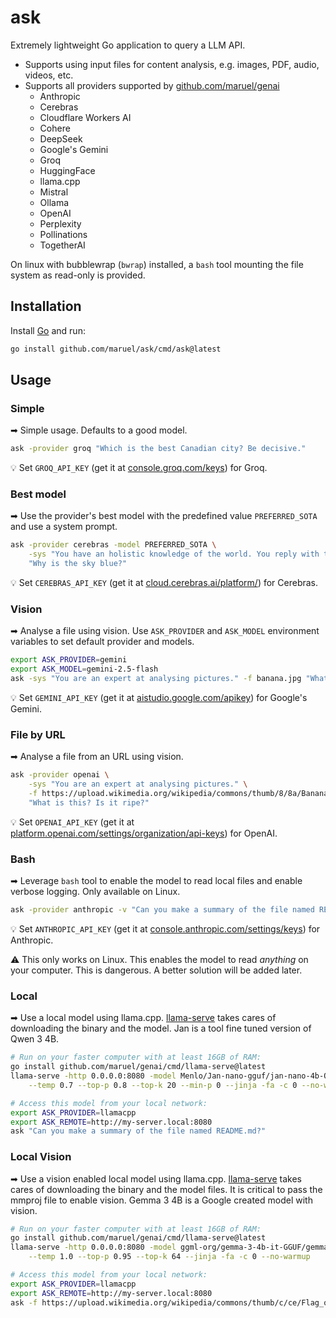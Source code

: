 # ask

Extremely lightweight Go application to query a LLM API.

- Supports using input files for content analysis, e.g. images, PDF, audio, videos, etc.
- Supports all providers supported by [github.com/maruel/genai](https://github.com/maruel/genai)
    - Anthropic
    - Cerebras
    - Cloudflare Workers AI
    - Cohere
    - DeepSeek
    - Google's Gemini
    - Groq
    - HuggingFace
    - llama.cpp
    - Mistral
    - Ollama
    - OpenAI
    - Perplexity
    - Pollinations
    - TogetherAI

On linux with bubblewrap (`bwrap`) installed, a `bash` tool mounting the file system as read-only is provided.

## Installation

Install [Go](https://go.dev/dl) and run:

```bash
go install github.com/maruel/ask/cmd/ask@latest
```

## Usage

### Simple

➡ Simple usage. Defaults to a good model.

```bash
ask -provider groq "Which is the best Canadian city? Be decisive."
```

💡 Set `GROQ_API_KEY` (get it at [console.groq.com/keys](https://console.groq.com/keys)) for Groq.

### Best model

➡ Use the provider's best model with the predefined value `PREFERRED_SOTA` and use a system prompt.

```bash
ask -provider cerebras -model PREFERRED_SOTA \
    -sys "You have an holistic knowledge of the world. You reply with the style of William Zinsser and the wit of Dorothy Parker." \
    "Why is the sky blue?"
```

💡 Set `CEREBRAS_API_KEY` (get it at [cloud.cerebras.ai/platform/](https://cloud.cerebras.ai/platform/)) for
Cerebras.

### Vision

➡ Analyse a file using vision. Use `ASK_PROVIDER` and `ASK_MODEL` environment variables to set default provider
and models.

```bash
export ASK_PROVIDER=gemini
export ASK_MODEL=gemini-2.5-flash
ask -sys "You are an expert at analysing pictures." -f banana.jpg "What is this? Is it ripe?"
```

💡 Set `GEMINI_API_KEY` (get it at [aistudio.google.com/apikey](https://aistudio.google.com/apikey)) for
Google's Gemini.

### File by URL

➡ Analyse a file from an URL using vision.

```bash
ask -provider openai \
    -sys "You are an expert at analysing pictures." \
    -f https://upload.wikimedia.org/wikipedia/commons/thumb/8/8a/Banana-Single.jpg/330px-Banana-Single.jpg \
    "What is this? Is it ripe?"
```

💡 Set `OPENAI_API_KEY` (get it at
[platform.openai.com/settings/organization/api-keys](https://platform.openai.com/settings/organization/api-keys))
for OpenAI.

### Bash

➡ Leverage `bash` tool to enable the model to read local files and enable verbose logging. Only available on Linux.

```bash
ask -provider anthropic -v "Can you make a summary of the file named README.md?"
```

💡 Set `ANTHROPIC_API_KEY` (get it at
[console.anthropic.com/settings/keys](https://console.anthropic.com/settings/keys)) for Anthropic.

⚠ This only works on Linux. This enables the model to read *anything* on your computer. This is dangerous. A
better solution will be added later.

### Local

➡ Use a local model using llama.cpp. [llama-serve](https://github.com/maruel/genai/tree/main/cmd/llama-serve)
takes cares of downloading the binary and the model. Jan is a tool fine tuned version of Qwen 3 4B.

```bash
# Run on your faster computer with at least 16GB of RAM:
go install github.com/maruel/genai/cmd/llama-serve@latest
llama-serve -http 0.0.0.0:8080 -model Menlo/Jan-nano-gguf/jan-nano-4b-Q8_0.gguf -- \
	--temp 0.7 --top-p 0.8 --top-k 20 --min-p 0 --jinja -fa -c 0 --no-warmup --cache-type-k q8_0 --cache-type-v q8_0

# Access this model from your local network:
export ASK_PROVIDER=llamacpp
export ASK_REMOTE=http://my-server.local:8080
ask "Can you make a summary of the file named README.md?"
```

### Local Vision

➡ Use a vision enabled local model using llama.cpp.
[llama-serve](https://github.com/maruel/genai/tree/main/cmd/llama-serve) takes cares of downloading the binary
and the model files. It is critical to pass the mmproj file to enable vision. Gemma 3 4B is a Google created
model with vision.

```bash
# Run on your faster computer with at least 16GB of RAM:
go install github.com/maruel/genai/cmd/llama-serve@latest
llama-serve -http 0.0.0.0:8080 -model ggml-org/gemma-3-4b-it-GGUF/gemma-3-4b-it-Q8_0.gguf#mmproj-model-f16.gguf -- \
    --temp 1.0 --top-p 0.95 --top-k 64 --jinja -fa -c 0 --no-warmup

# Access this model from your local network:
export ASK_PROVIDER=llamacpp
export ASK_REMOTE=http://my-server.local:8080
ask -f https://upload.wikimedia.org/wikipedia/commons/thumb/c/ce/Flag_of_Iceland.svg/330px-Flag_of_Iceland.svg.png "What is this?"
```
